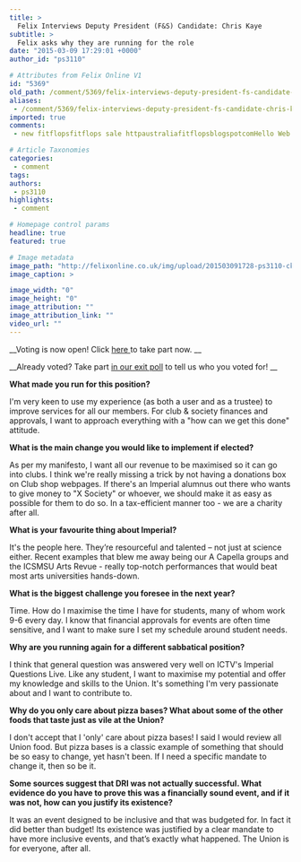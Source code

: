 ```yaml
---
title: >
  Felix Interviews Deputy President (F&S) Candidate: Chris Kaye
subtitle: >
  Felix asks why they are running for the role
date: "2015-03-09 17:29:01 +0000"
author_id: "ps3110"

# Attributes from Felix Online V1
id: "5369"
old_path: /comment/5369/felix-interviews-deputy-president-fs-candidate-chris-kaye
aliases:
 - /comment/5369/felix-interviews-deputy-president-fs-candidate-chris-kaye
imported: true
comments:
 - new fitflopsfitflops sale httpaustraliafitflopsblogspotcomHello Web Admin I noticed that your OnPage SEO is is missing a few factors for one you do not use all three H tags in your post also I notice that you are not using bold or italics properly in your SEO optimization OnPage SEO means more now than ever since the new Google update Panda No longer are backlinks and simply pinging or sending out a RSS feed the key to getting Google PageRank or Alexa Rankings You now NEED OnPage SEO So what is good OnPage SEOFirst your keyword must appear in the titleThen it must appear in the URLYou have to optimize your keyword and make sure that it has a nice keyword density of 35 in your article with relevant LSI Latent Semantic Indexing Then you should spread all H1H2H3 tags in your articleYour Keyword should appear in your first paragraph and in the last sentence of the page You should have relevant usage of Bold and italics of your keywordThere should be one internal link to a page on

# Article Taxonomies
categories:
 - comment
tags:
authors:
 - ps3110
highlights:
 - comment

# Homepage control params
headline: true
featured: true

# Image metadata
image_path: "http://felixonline.co.uk/img/upload/201503091728-ps3110-ck1510-5641.jpg"
image_caption: >

image_width: "0"
image_height: "0"
image_attribution: ""
image_attribution_link: ""
video_url: ""
---
```


__Voting is now open! Click [here ](https://vote.union.ic.ac.uk/)to take part now. __

__Already voted? Take part [in our exit poll](https://jfe.qualtrics.com/form/SV_71CXNNVEGt94h2R) to tell us who you voted for! __

__What made you run for this position?__

I'm very keen to use my experience (as both a user and as a trustee) to improve services for all our members. For club & society finances and approvals, I want to approach everything with a "how can we get this done" attitude.

__What is the main change you would like to implement if elected?__

As per my manifesto, I want all our revenue to be maximised so it can go into clubs. I think we're really missing a trick by not having a donations box on Club shop webpages. If there's an Imperial alumnus out there who wants to give money to "X Society" or whoever, we should make it as easy as possible for them to do so. In a tax-efficient manner too - we are a charity after all.

__What is your favourite thing about Imperial?__

It's the people here. They’re resourceful and talented – not just at science either. Recent examples that blew me away being our A Capella groups and the ICSMSU Arts Revue - really top-notch performances that would beat most arts universities hands-down.

__What is the biggest challenge you foresee in the next year?__

Time. How do I maximise the time I have for students, many of whom work 9-6 every day. I know that financial approvals for events are often time sensitive, and I want to make sure I set my schedule around student needs.

__Why are you running again for a different sabbatical position?__

I think that general question was answered very well on ICTV's Imperial Questions Live. Like any student, I want to maximise my potential and offer my knowledge and skills to the Union. It's something I'm very passionate about and I want to contribute to.

__Why do you only care about pizza bases? What about some of the other foods that taste just as vile at the Union?__

I don't accept that I 'only' care about pizza bases! I said I would review all Union food. But pizza bases is a classic example of something that should be so easy to change, yet hasn't been. If I need a specific mandate to change it, then so be it.

__Some sources suggest that DRI was not actually successful. What evidence do you have to prove this was a financially sound event, and if it was not, how can you justify its existence?__

It was an event designed to be inclusive and that was budgeted for. In fact it did better than budget! Its existence was justified by a clear mandate to have more inclusive events, and that’s exactly what happened. The Union is for everyone, after all.
